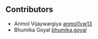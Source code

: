 ## Contributors

* Anmol Vijaywargiya [anmol1vw13](http://github.com/anmol1vw13)
* Bhumika Goyal [bhumika.goyal](http://github.com/bhumika.goyal)